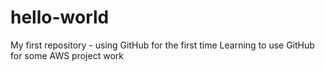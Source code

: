 # hello-world
My first repository - using GitHub for the first time
Learning to use GitHub for some AWS project work


